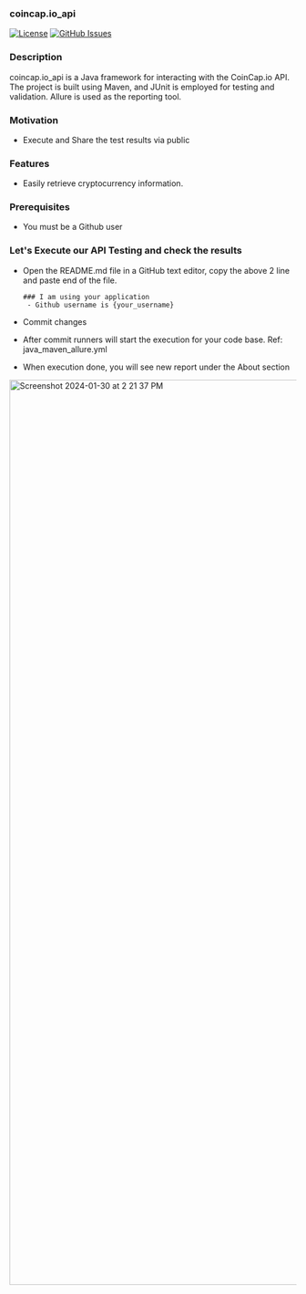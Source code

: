 
### coincap.io_api

[![License](https://img.shields.io/badge/license-MIT-blue.svg)](https://opensource.org/licenses/MIT)
[![GitHub Issues](https://img.shields.io/github/issues/Semihcansertbas/coincap.io_api.svg)](https://github.com/Semihcansertbas/coincap.io_api/issues)

### Description
coincap.io_api is a Java framework for interacting with the CoinCap.io API. The project is built using Maven, and JUnit is employed for testing and validation. Allure is used as the reporting tool.

### Motivation
- Execute and Share the test results via public

### Features
- Easily retrieve cryptocurrency information.


### Prerequisites
- You must be a Github user

### Let's Execute our API Testing and check the results
- Open the README.md file in a GitHub text editor, copy the above 2 line and paste end of the file.

      ### I am using your application
       - Github username is {your_username}
- Commit changes
- After commit runners will start the execution for your code base. Ref: java_maven_allure.yml
- When execution done, you will see new report under the About section
<img width="1587" alt="Screenshot 2024-01-30 at 2 21 37 PM" src="https://github.com/Semihcansertbas/coincap.io_api/assets/40262346/11560c18-6b76-45c4-8a01-c17324ce8fee">
  


